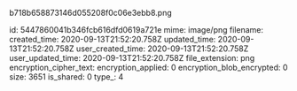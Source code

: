 b718b658873146d055208f0c06e3ebb8.png

id: 5447860041b346fcb616dfd0619a721e
mime: image/png
filename: 
created_time: 2020-09-13T21:52:20.758Z
updated_time: 2020-09-13T21:52:20.758Z
user_created_time: 2020-09-13T21:52:20.758Z
user_updated_time: 2020-09-13T21:52:20.758Z
file_extension: png
encryption_cipher_text: 
encryption_applied: 0
encryption_blob_encrypted: 0
size: 3651
is_shared: 0
type_: 4